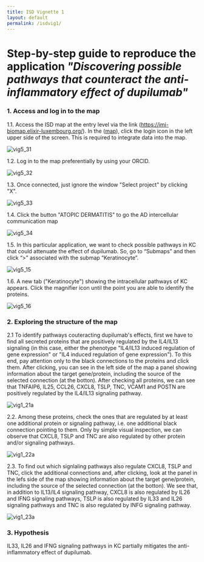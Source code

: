 ```yaml
---
title: ISD Vignette 1
layout: default
permalink: /isdvig1/
---
```


# Step-by-step guide to reproduce the application *"Discovering possible pathways that counteract the anti-inflammatory effect of dupilumab"*

### 1. Access and log in to the map

1.1. Access the ISD map at the entry level via the link (https://imi-biomap.elixir-luxembourg.org/). In the ([map](https://imi-biomap.elixir-luxembourg.org/)), click the login icon in the left upper side of the screen. This is required to integrate data into the map.
 
<!-- <img width="1022" height="489" alt="image" src="https://github.com/user-attachments/assets/94b53f4d-7c65-4502-8b46-dbd53c658676" /> -->

<!-- ![vig3_1](https://github.com/user-attachments/assets/94b53f4d-7c65-4502-8b46-dbd53c658676) -->

![vig5_31](../pages/projects/isd/images/vig5_31.png)


1.2. Log in to the map preferentially by using your ORCID. 

<!-- <img width="1019" height="491" alt="image" src="https://github.com/user-attachments/assets/acc57fb8-0e6f-485e-9921-8ccb3098994c" /> -->

<!-- ![vig3_1](https://github.com/user-attachments/assets/acc57fb8-0e6f-485e-9921-8ccb3098994c) -->

![vig5_32](../pages/projects/isd/images/vig5_32.png)

1.3. Once connected, just ignore the window "Select project" by clicking "X".

<!-- <img width="1019" height="491" alt="image" src="https://github.com/user-attachments/assets/a6d4d362-b76b-42e1-a7d8-e5c627247c9e" /> -->

<!-- ![vig3_1](https://github.com/user-attachments/assets/a6d4d362-b76b-42e1-a7d8-e5c627247c9e) -->

![vig5_33](../pages/projects/isd/images/vig5_33.png)

1.4. Click the button "ATOPIC DERMATITIS" to go the AD intercellular communication map 

<!-- <img width="1019" height="491" alt="image" src="https://github.com/user-attachments/assets/ee910213-6ec4-42f9-923c-0068bfe6e4df" /> -->

<!-- ![vig3_1](https://github.com/user-attachments/assets/ee910213-6ec4-42f9-923c-0068bfe6e4df) -->

![vig5_34](../pages/projects/isd/images/vig5_34.png)


1.5. In this particular application, we want to check possible pathways in KC that could attenuate the effect of dupilumab. So, go to “Submaps” and then click “>” associated with the submap “Keratinocyte”.

<!-- <img width="1021" height="490" alt="image" src="https://github.com/user-attachments/assets/4f50970b-3cd3-466c-8e60-e5d536af3336" /> -->

<!-- ![vig3_1](https://github.com/user-attachments/assets/4f50970b-3cd3-466c-8e60-e5d536af3336) -->

![vig5_15](../pages/projects/isd/images/vig5_15.png)


1.6. A new tab ("Keratinocyte") showing the intracellular pathways of KC appears. Click the magnifier icon until the point you are able to identify the proteins. 

![vig5_16](../pages/projects/isd/images/vig5_16.png)


### 2. Exploring the structure of the map

2.1 To identify pathways couteracting dupilumab's effects, first we have to find all secreted proteins that are positively regulated by the IL4/IL13 signaling (in this case, either the phenotype "IL4/IL13 induced regulation of gene expression" or "IL4 induced regulation of gene expression"). To this end, pay attention only to the black connections to the proteins and click them. After clicking, you can see in the left side of the map a panel showing information about the target gene/protein, including the source of the selected connection (at the botton). After checking all proteins, we can see that TNFAIP6, IL25, CCL26, CXCL8, TSLP, TNC, VCAM1 and POSTN are positively regulated by the IL4/IL13 signaling pathway.     

![vig1_21a](../pages/projects/isd/images/vig1_21a.png)

2.2. Among these proteins, check the ones that are regulated by at least one additional protein or signaling pathway, i.e. one additional black connection pointing to them. Only by simple visual inspection, we can observe that CXCL8, TSLP and TNC are also regulated by other protein and/or signaling pathways.

![vig1_22a](../pages/projects/isd/images/vig1_22a.png)

2.3. To find out which signlaling pathways also regulate CXCL8, TSLP and TNC, click the additional connections and, after clicking, look at the panel in the lefs side of the map showing information about the target gene/protein, including the source of the selected connection (at the botton). We see that, in addition to IL13/IL4 signaling pathway, CXCL8 is also regulated by IL26 and IFNG signaling pathways, TSLP is also regulated by IL33 and IL26 signaling pathways and TNC is also regulated by INFG signaling pathway.

![vig1_23a](../pages/projects/isd/images/vig1_23a.png)


### 3. Hypothesis

IL33, IL26 and IFNG signaling pathways in KC partially mitigates the anti-inflammatory effect of dupilumab.










